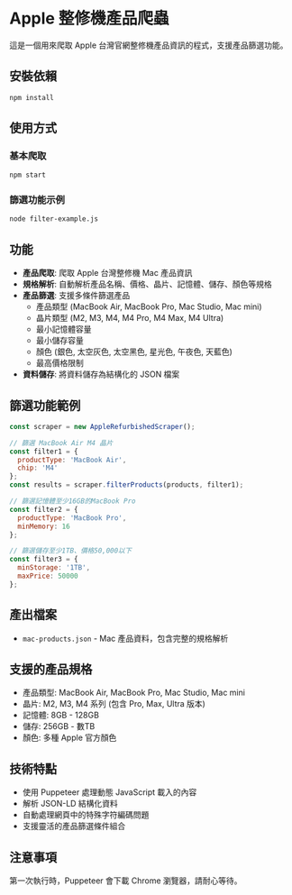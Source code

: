 # Apple 整修機產品爬蟲

這是一個用來爬取 Apple 台灣官網整修機產品資訊的程式，支援產品篩選功能。

## 安裝依賴

```bash
npm install
```

## 使用方式

### 基本爬取
```bash
npm start
```

### 篩選功能示例
```bash
node filter-example.js
```

## 功能

- **產品爬取**: 爬取 Apple 台灣整修機 Mac 產品資訊
- **規格解析**: 自動解析產品名稱、價格、晶片、記憶體、儲存、顏色等規格
- **產品篩選**: 支援多條件篩選產品
  - 產品類型 (MacBook Air, MacBook Pro, Mac Studio, Mac mini)
  - 晶片類型 (M2, M3, M4, M4 Pro, M4 Max, M4 Ultra)
  - 最小記憶體容量
  - 最小儲存容量
  - 顏色 (銀色, 太空灰色, 太空黑色, 星光色, 午夜色, 天藍色)
  - 最高價格限制
- **資料儲存**: 將資料儲存為結構化的 JSON 檔案

## 篩選功能範例

```javascript
const scraper = new AppleRefurbishedScraper();

// 篩選 MacBook Air M4 晶片
const filter1 = {
  productType: 'MacBook Air',
  chip: 'M4'
};
const results = scraper.filterProducts(products, filter1);

// 篩選記憶體至少16GB的MacBook Pro
const filter2 = {
  productType: 'MacBook Pro',
  minMemory: 16
};

// 篩選儲存至少1TB、價格50,000以下
const filter3 = {
  minStorage: '1TB',
  maxPrice: 50000
};
```

## 產出檔案

- `mac-products.json` - Mac 產品資料，包含完整的規格解析

## 支援的產品規格

- 產品類型: MacBook Air, MacBook Pro, Mac Studio, Mac mini
- 晶片: M2, M3, M4 系列 (包含 Pro, Max, Ultra 版本)
- 記憶體: 8GB - 128GB
- 儲存: 256GB - 數TB
- 顏色: 多種 Apple 官方顏色

## 技術特點

- 使用 Puppeteer 處理動態 JavaScript 載入的內容
- 解析 JSON-LD 結構化資料
- 自動處理網頁中的特殊字符編碼問題
- 支援靈活的產品篩選條件組合

## 注意事項

第一次執行時，Puppeteer 會下載 Chrome 瀏覽器，請耐心等待。